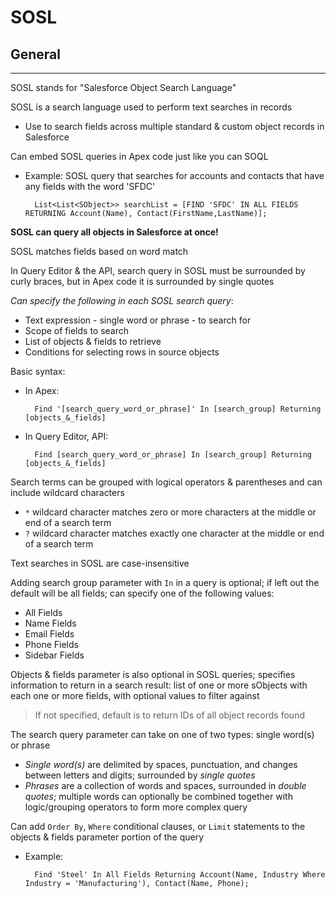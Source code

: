 # SOSL

## General

---

SOSL stands for "Salesforce Object Search Language"

SOSL is a search language used to perform text searches in records

- Use to search fields across multiple standard & custom object records in Salesforce

Can embed SOSL queries in Apex code just like you can SOQL

- Example: SOSL query that searches for accounts and contacts that have any fields with the word 'SFDC'

        List<List<SObject>> searchList = [FIND 'SFDC' IN ALL FIELDS RETURNING Account(Name), Contact(FirstName,LastName)];

**SOSL can query all objects in Salesforce at once!**

SOSL matches fields based on word match

In Query Editor & the API, search query in SOSL must be surrounded by curly braces, but in Apex code it is surrounded by single quotes

*Can specify the following in each SOSL search query*:

- Text expression - single word or phrase - to search for
- Scope of fields to search
- List of objects & fields to retrieve
- Conditions for selecting rows in source objects

Basic syntax:

- In Apex:

        Find '[search_query_word_or_phrase]' In [search_group] Returning [objects_&_fields]

- In Query Editor, API:

        Find [search_query_word_or_phrase] In [search_group] Returning [objects_&_fields]

Search terms can be grouped with logical operators & parentheses and can include wildcard characters

- `*` wildcard character matches zero or more characters at the middle or end of a search term
- `?` wildcard character matches exactly one character at the middle or end of a search term

Text searches in SOSL are case-insensitive

Adding search group parameter with `In` in a query is optional; if left out the default will be all fields; can specify one of the following values:

- All Fields
- Name Fields
- Email Fields
- Phone Fields
- Sidebar Fields

Objects & fields parameter is also optional in SOSL queries; specifies information to return in a search result: list of one or more sObjects with each one or more fields, with optional values to filter against

> If not specified, default is to return IDs of all object records found

The search query parameter can take on one of two types: single word(s) or phrase

- *Single word(s)* are delimited by spaces, punctuation, and changes between letters and digits; surrounded by *single quotes*
- *Phrases* are a collection of words and spaces, surrounded in *double quotes*; multiple words can optionally be combined together with logic/grouping operators to form more complex query

Can add `Order By`, `Where` conditional clauses, or `Limit` statements to the objects & fields parameter portion of the query

- Example:

        Find 'Steel' In All Fields Returning Account(Name, Industry Where Industry = 'Manufacturing'), Contact(Name, Phone);
